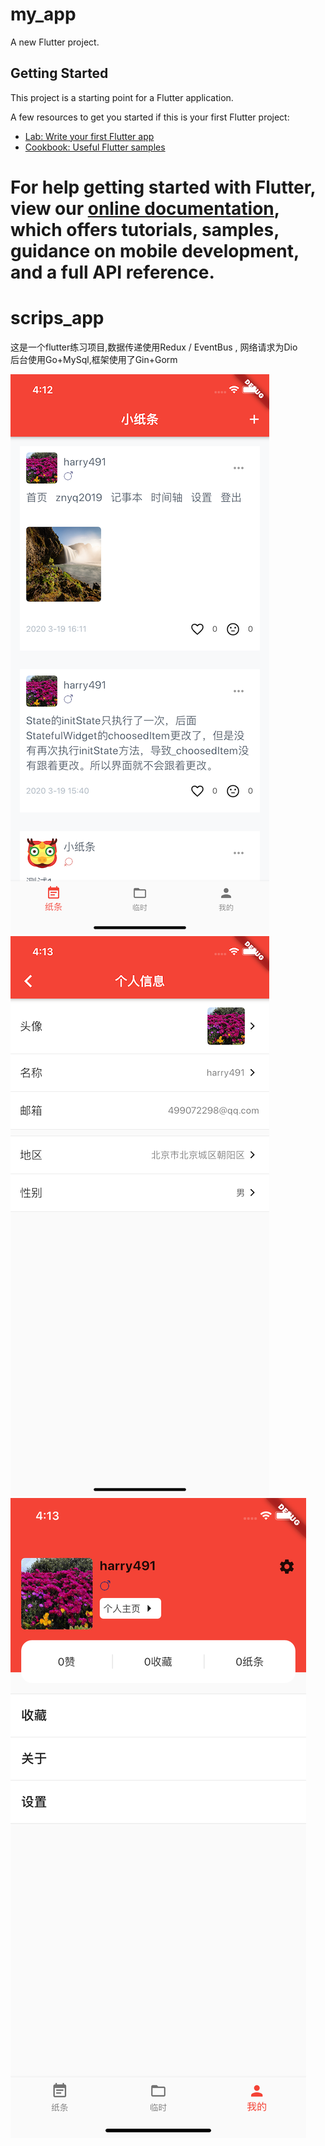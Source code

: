 # my_app

A new Flutter project.

## Getting Started

This project is a starting point for a Flutter application.

A few resources to get you started if this is your first Flutter project:

- [Lab: Write your first Flutter app](https://flutter.dev/docs/get-started/codelab)
- [Cookbook: Useful Flutter samples](https://flutter.dev/docs/cookbook)

For help getting started with Flutter, view our
[online documentation](https://flutter.dev/docs), which offers tutorials,
samples, guidance on mobile development, and a full API reference.
=======


# scrips_app

这是一个flutter练习项目,数据传递使用Redux / EventBus , 网络请求为Dio
<Br>
后台使用Go+MySql,框架使用了Gin+Gorm

![avatar](./images/Simulator%20Screen%20Shot%20-%20iPhone%2011-3.png)
![avatar](./images/Simulator%20Screen%20Shot%20-%20iPhone%2011%20-2.png)
![avatar](./images/Simulator%20Screen%20Shot%20-%20iPhone%2011%20-%201.png)

